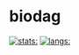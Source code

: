 # biodag
[![stats: ](https://github-readme-stats.vercel.app/api?username=biodag)](https://github.com/anuraghazra/github-readme-stats)
[![langs: ](https://github-readme-stats.vercel.app/api/top-langs/?username=biodag)](https://github.com/anuraghazra/github-readme-stats)

